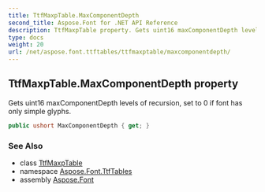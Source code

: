 ```yaml
---
title: TtfMaxpTable.MaxComponentDepth
second_title: Aspose.Font for .NET API Reference
description: TtfMaxpTable property. Gets uint16 maxComponentDepth levels of recursion set to 0 if font has only simple glyphs
type: docs
weight: 20
url: /net/aspose.font.ttftables/ttfmaxptable/maxcomponentdepth/
---
```

## TtfMaxpTable.MaxComponentDepth property

Gets uint16 maxComponentDepth levels of recursion, set to 0 if font has only simple glyphs.

```csharp
public ushort MaxComponentDepth { get; }
```

### See Also

* class [TtfMaxpTable](../)
* namespace [Aspose.Font.TtfTables](../../ttfmaxptable/)
* assembly [Aspose.Font](../../../)


